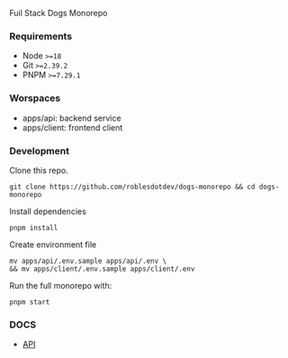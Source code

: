 Fuil Stack Dogs Monorepo

### Requirements

- Node `>=18`
- Git `>=2.39.2`
- PNPM `>=7.29.1`

### Worspaces

- apps/api: backend service
- apps/client: frontend client

### Development

Clone this repo.

```
git clone https://github.com/roblesdotdev/dogs-monorepo && cd dogs-monorepo
```

Install dependencies

```
pnpm install
```

Create environment file

```
mv apps/api/.env.sample apps/api/.env \
&& mv apps/client/.env.sample apps/client/.env
```

Run the full monorepo with:

```
pnpm start
```

### DOCS

- [API](https://github.com/roblesdotdev/dogs-monorepo/blob/main/docs/api.http)
